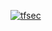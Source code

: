 [![tfsec](https://github.com/Prithvich97/week11/actions/workflows/tfsec.yml/badge.svg)](https://github.com/Prithvich97/week11/actions/workflows/tfsec.yml)
